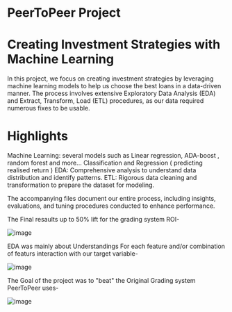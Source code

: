 # PeerToPeer Project
# Creating Investment Strategies with Machine Learning

In this project, we focus on creating investment strategies by leveraging machine learning models to help us choose the best loans in a data-driven manner. The process involves extensive Exploratory Data Analysis (EDA) and Extract, Transform, Load (ETL) procedures, as our data required numerous fixes to be usable.

# Highlights

Machine Learning: several models such as Linear regression, ADA-boost , random forest and more... Classification and Regression ( predicting realised return )
EDA: Comprehensive analysis to understand data distribution and identify patterns.
ETL: Rigorous data cleaning and transformation to prepare the dataset for modeling.

The accompanying files document our entire process, including insights, evaluations, and tuning procedures conducted to enhance performance.

The Final resaults up to 50% lift for the grading system ROI-

![image](https://github.com/giladtk/PeerToPeer/assets/122975491/a765e9d3-f568-41d2-b243-a1043030ea2b)

EDA was mainly about Understandings For each feature and/or combination of featurs interaction with our target variable-

![image](https://github.com/giladtk/PeerToPeer/assets/122975491/b4a65504-0315-4980-a45f-535fc47a0274)

The Goal of the project was to "beat" the Original Grading system PeerToPeer uses- 

![image](https://github.com/giladtk/PeerToPeer/assets/122975491/a73289bd-fa60-4121-bfa9-42c569cf4888)
